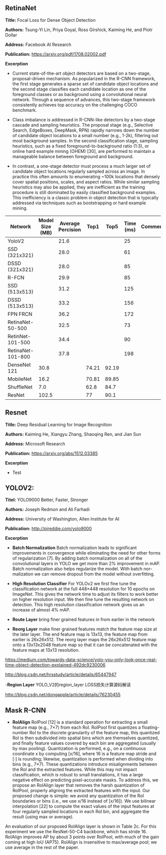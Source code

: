 ## RetinaNet

**Title:** Focal Loss for Dense Object Detection

**Authors:** Tsung-Yi Lin, Priya Goyal, Ross Girshick, Kaiming He, and Piotr Dollar

**Address:** Facebook AI Research

**Publication:** https://arxiv.org/pdf/1708.02002.pdf

**Excerption**

- Current state-of-the-art object detectors are based on a two-stage, proposal-driven mechanism. As popularized
in the R-CNN framework, the first stage generates a sparse set of candidate object locations and the second stage
classifies each candidate location as one of the foreground classes or as background using a convolutional neural network.
Through a sequence of advances, this two-stage framework consistently achieves top accuracy on the challenging COCO benchmark.

- Class imbalance is addressed in R-CNN-like detectors by a two-stage cascade and sampling heuristics. The proposal stage (e.g., Selective Search, EdgeBoxes, DeepMask, RPN) rapidly narrows down the number of candidate object locations to a small number
(e.g., 1-2k), filtering out most background samples. In the second classification stage, sampling heuristics, such as a
fixed foreground-to-background ratio (1:3), or online hard example mining (OHEM) [30], are performed to maintain a manageable balance between foreground and background.

- In contrast, a one-stage detector must process a much larger set of candidate object locations regularly sampled
across an image. In practice this often amounts to enumerating ~100k locations that densely cover spatial positions,
scales, and aspect ratios. While similar sampling heuristics may also be applied, they are inefficient as the training
procedure is still dominated by easily classified background examples. This inefficiency is a classic problem in object
detection that is typically addressed via techniques such as bootstrapping or hard example mining.


| Network | Model Size (MB) | Average Percision | Top1 | Top5 | Time (ms) | Comments |
| --------|------------|-------------------|------|------|-----------|----------|
| YoloV2 | | 21.6 | | | 25 | | | |
| SSD (321x321) | | 28.0 | | | 61 | | | |  |
| DSSD (321x321) | | 28.0 | | | 85 | | | |
| R-FCN | | 29.9 | | | 85 | | | |
| SSD (513x513) | | 31.2 | | | 125 | | | |
| DSSD (513x513) | |33.2 | | | 156 | | | |
| FPN FRCN | |36.2 | | | 172 | | | |
| RetinaNet-50-500 | | 32.5 | | | 73 | | | |
| RetinNet-101-500 | | 34.4 | | | 90 | | | |
| RetinaNet-101-800 | | 37.8 | | | 198 | | |
| DenseNet 121 | 30.8 | | 74.21 | 92.19 | | |
| MobileNet | 16.2 | | 70.81 | 89.85 | | |
| ShuffleNet | 7.0 | | 62.8 | 84.7 | | |
| ResNet | 102.5 | | 77 | 90.1 | | |


## Resnet  

**Title:** Deep Residual Learning for Image Recognition

**Authors:** Kaiming He, Xiangyu Zhang, Shaoqing Ren, and Jian Sun

**Address:** Microsoft Research

**Publication:** https://arxiv.org/abs/1512.03385

**Excerption**

- Test 

## YOLOV2:
**Titel:** YOLO9000 Better, Faster, Stronger

**Authors:** Joseph Redmon and Ali Farhadi

**Address:** University of Washington, Allen Institute for AI

**Publication:** http://pjreddie.com/yolo9000

**Excerption**

- **Batch Normalization** Batch normalization leads to significant improvements in convergence while eliminating the
need for other forms of regularization [7]. By adding batch normalization on all of the convolutional layers in YOLO
we get more than 2% improvement in mAP. Batch normalization  also  helps  regularize  the  model. With  batch  nor-
malization we can remove dropout from the model without overfitting.

- **High Resolution Classifier** 
For YOLOv2 we first fine tune the classification network at the full 448×448 resolution for 10 epochs on ImageNet. This gives the network time to adjust its filters to work better on higher resolution input. We then fine tune the resulting network on detection. This high resolution classification network gives us an increase of almost 4% mAP.


- **Route Layer**
bring finer grained features in from earlier in the network

- **Reorg Layer**
make finer grained features match the feature map size at the later layer. The end feature map is 13x13, the feature map from earlier is 26x26x512. The reorg layer maps the 26x26x512 feature map onto a 13x13x2048 feature map so that it can be concatenated with the feature maps at 13x13 resolution.

https://medium.com/towards-data-science/yolo-you-only-look-once-real-time-object-detection-explained-492dc9230006

http://blog.csdn.net/hrsstudy/article/details/65447947

-**Region Layer**
YOLO_V2的region_layer LOSS损失计算源码解读

http://blog.csdn.net/dongapple/article/details/76230455


## Mask R-CNN
- **RoIAlign** RoIPool [12] is a standard operation for extracting a small feature map (e.g., 7×7) from each RoI. RoIPool
first quantizes a floating-number RoI to the discrete granularity of the feature map, this quantized RoI is then subdivided
into spatial bins which are themselves quantized, and finally feature values covered by each bin are aggregated
(usually by max pooling). Quantization is performed, e.g., on a continuous coordinate x by computing [x/16], where
16 is a feature map stride and [·] is rounding; likewise, quantization is performed when dividing into bins (e.g., 7×7).
These quantizations introduce misalignments between the RoI and the extracted features. While this may not impact
classification, which is robust to small translations, it has a large negative effect on predicting pixel-accurate masks.
To address this, we propose an RoIAlign layer that removes the harsh quantization of RoIPool, properly aligning
the extracted features with the input. Our proposed change is simple: we avoid any quantization of the RoI boundaries
or bins (i.e., we use x/16 instead of [x/16]). We use bilinear interpolation [22] to compute the exact values of the input
features at four regularly sampled locations in each RoI bin, and aggregate the result (using max or average).

An evaluation of our proposed RoIAlign layer is shown in Table 2c. For this experiment we use the ResNet-50-C4 backbone, which has stride 16. RoIAlign improves AP by about 3 points over RoIPool, with much of the gain coming at high IoU (AP75). RoIAlign is insensitive to max/average pool; we use average in the rest of the paper.   





